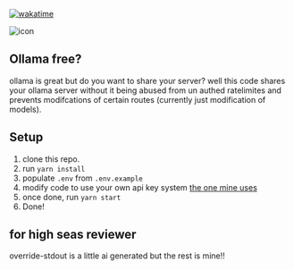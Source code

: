 [![wakatime](https://wakatime.com/badge/user/018eed1d-6093-4f51-9fca-7863b7a1ac97/project/d6da81e3-0032-4360-8d2b-a8b2fdd72204.svg)](https://wakatime.com/badge/user/018eed1d-6093-4f51-9fca-7863b7a1ac97/project/d6da81e3-0032-4360-8d2b-a8b2fdd72204)

![icon](https://cloud-2y9yewqo0-hack-club-bot.vercel.app/0image.png)
## Ollama free?
ollama is great but do you want to share your server? well this code shares your ollama server without it being abused from un authed ratelimites and prevents modifcations of certain routes (currently just modification of models).

## Setup
1.  clone this repo.
2. run `yarn install`
3. populate `.env` from `.env.example`
4. modify code to use your own api key system [the one mine uses](https://github.com/NeonGamerBot-QK/slack-zeon/blob/main/src/modules/slackapp.ts#L111-L123)
5. once done, run `yarn start`
6. Done! 

## for high seas reviewer
override-stdout is a little ai generated but the rest is mine!!
